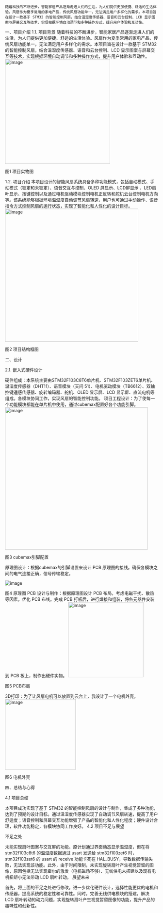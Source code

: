     随着科技的不断进步，智能家居产品逐渐走进人们的生活，为人们提供更加便捷、舒适的生活体验。风扇作为夏季常用的家电产品，传统风扇功能单一，无法满足用户多样化的需求。本项目旨在设计一款基于 STM32 的智能控制风扇，结合温湿度传感器、语音和云台控制、LCD 显示图案与屏幕交互等技术，实现根据环境自动调节和多种操作方式，提升用户体验和互动性。
一、项目介绍
1.1. 项目背景
    随着科技的不断进步，智能家居产品逐渐走进人们的生活，为人们提供更加便捷、舒适的生活体验。风扇作为夏季常用的家电产品，传统风扇功能单一，无法满足用户多样化的需求。本项目旨在设计一款基于 STM32 的智能控制风扇，结合温湿度传感器、语音和云台控制、LCD 显示图案与屏幕交互等技术，实现根据环境自动调节和多种操作方式，提升用户体验和互动性。
<img width="346" alt="image" src="https://github.com/user-attachments/assets/cf915e9a-f8b3-460d-9a64-05938f93792f" />

图1 项目实物图

1.2. 项目介绍
本项目设计的智能风扇系统具备多种功能模式，包括自动模式、手动模式（锁定和未锁定）、语音交互与控制、OLED 屏显示、LCD屏显示 、LED扇叶显示、按键控制以及通过电机驱动模块控制电机正反转和舵机云台控制电机方向等。该系统能够根据环境温湿度自动调节风扇转速，用户也可通过手动操作、语音指令方式控制风扇的运行状态，实现了智能化和人性化的设计目标。
<img width="439" alt="image" src="https://github.com/user-attachments/assets/a78478a2-9b20-4213-ba76-d60a80811924" />

图2 项目结构框图

二、设计

2.1. 嵌入式硬件设计

硬件组成：本系统主要由STM32F103C8T6单片机、STM32F103ZET6单片机、温湿度传感器（DHT11）、语音模块（天问 51）、电机驱动模块（TB6612）、双轴控键遥感传感器、旋转编码器、舵机、OLED 显示屏、LCD 显示屏、直流电机等组成。各模块协同工作，实现风扇的智能控制功能。
项目工程设计：为了使每一个功能模块都能在单片机中使用，通过cubemax配置好各个功能引脚。
<img width="470" alt="image" src="https://github.com/user-attachments/assets/a6ba4518-51b6-43d1-8f8f-f2a64f582392" />

图3 cubemax引脚配置

原理图设计：根据cubemax的引脚设置来设计 PCB 原理图的接线。确保各模块之间的电气连接正确，信号传输稳定。

![image](https://github.com/user-attachments/assets/ec9afc45-8280-4a76-867e-f98b4ba31d9a)

图4 原理图
PCB 设计与制作：根据原理图设计 PCB 布局，考虑电磁干扰、散热等因素，优化 PCB 布线。完成 PCB 打板后，进行焊接和组装，将各元器件安装到 PCB 板上，制作出硬件实物。
<img width="248" alt="image" src="https://github.com/user-attachments/assets/a3b0d275-936c-400a-830d-00c44bd211d8" />

图5 PCB布局

3D打印：为了让风扇电机可以放置到云台上，我设计了一个电机外壳。
<img width="233" alt="image" src="https://github.com/user-attachments/assets/a649013f-9faa-4c2e-a004-037588ff34a4" />

图6 电机外壳

四、总结与心得

4.1 项目总结

  本项目成功实现了基于 STM32 的智能控制风扇的设计与制作，集成了多种功能，达到了预期的设计目标。通过温湿度传感器实现了自动调节风扇转速，提高了用户舒适度；语音控制和屏幕交互功能增强了产品的智能化和人性化程度；硬件设计合理，软件功能稳定，各模块协同工作良好。
4.2 项目不足与展望

不足之处

  未能实现扇叶图案与交互屏的功能。原计划通过界面动态显示温湿度，但在将 stm32f103c8t6 的温湿度数据通过 usart 发送给 stm32f103zet6 时，stm32f103zet6 的 usart 的 receive 功能卡死在 HAL_BUSY，导致数据传输失败，无法实现该功能。此外，由于时间限制，未实现旋转扇叶产生视觉暂留的图像，原因包括无法实现霍尔的激发（电机磁场不够）、无线供电未搭建以及现有电机扭矩小无法带动 LCD 扇叶转动。
展望未来

  首先，将上面的不足之处进行修改。进一步优化硬件设计，选择性能更优的电机和传感器，提高系统的稳定性和可靠性。同时，完善无线供电模块的搭建，解决 LCD 扇叶转动的动力问题，实现旋转扇叶产生视觉暂留图像的功能，提升产品的趣味性和创新性。

